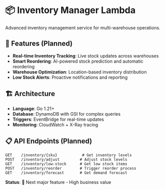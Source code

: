 # 📦 Inventory Manager Lambda

Advanced inventory management service for multi-warehouse operations.

## 🎯 Features (Planned)
- **Real-time Inventory Tracking**: Live stock updates across warehouses
- **Smart Reordering**: AI-powered stock prediction and automatic reordering
- **Warehouse Optimization**: Location-based inventory distribution
- **Low Stock Alerts**: Proactive notifications and reporting

## 🏗️ Architecture
- **Language**: Go 1.21+
- **Database**: DynamoDB with GSI for complex queries
- **Triggers**: EventBridge for real-time updates
- **Monitoring**: CloudWatch + X-Ray tracing

## 📋 API Endpoints (Planned)
```
GET    /inventory/{sku}           # Get inventory levels
POST   /inventory/adjust         # Adjust stock levels
GET    /inventory/low-stock      # Get low stock items
POST   /inventory/reorder        # Trigger reorder process
GET    /inventory/forecast       # Get demand forecast
```

**Status**: 🔮 Next major feature - High business value
